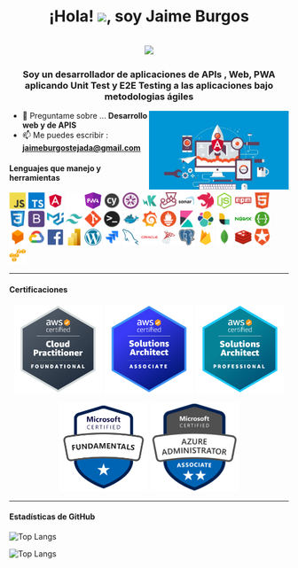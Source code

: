 <h1 align="center">¡Hola! <img src="https://raw.githubusercontent.com/iampavangandhi/iampavangandhi/master/gifs/Hi.gif" width="30px">, soy Jaime Burgos</h1>
 <p align="center"><br/>
   <a href="https://www.linkedin.com/in/jaime-burgos-tejada-a45697203/">
    <img src="https://img.shields.io/badge/LinkedIn-0077B5?style=for-the-badge&logo=linkedin&logoColor=white">
  </a>
</p>

<h3 align="center">Soy un desarrollador de aplicaciones de APIs , Web, PWA  aplicando Unit Test y E2E Testing a las aplicaciones bajo metodologias ágiles</h3>

<img width="50%" align="right"  src="assets/images/super-angular-developer.jpg" />

- 💬 Preguntame sobre ... **Desarrollo web y de APIS**
- 📫 Me puedes escribir : **jaimeburgostejada@gmail.com**

<h4>Lenguajes que manejo y herramientas</h4>

<!-- Iconos proporcionados por https://devicon.dev/ -->

<div align="left">
<img width="30px" height="30px" alt="Javascript" src="assets/technologies/javascript.svg" />
<img width="30px" height="30px" alt="Typescript" src="assets/technologies/typescript.svg" />
<img width="30px" height="30px" alt="Angular" src="assets/technologies/angular.svg" />
<img width="30px" height="30px" alt="Nx" src="assets/technologies/nx.svg" />
<img width="30px" height="30px" alt="PWA" src="assets/technologies/pwa.png" >
<img width="30px" height="30px" alt="Cypress" src="assets/technologies/cypress.png"   />
<img width="30px" height="30px" alt="Jasmine" src="assets/technologies/jasmine.svg"  />
<img width="30px" height="30px" alt="Karma" src="assets/technologies/karma.png" >
<img width="30px" height="30px" alt="Jest" src="assets/technologies/jest.svg" />
<img width="30px" height="30px" alt="SonarQube" src="assets/technologies/sonar.webp">
<img width="30px" height="30px" alt="NestJS" src="assets/technologies/nestjs.svg"  />
<img width="30px" height="30px" alt="NodeJS" src="assets/technologies/nodejs.svg" />
<img width="30px" height="30px" alt="NPM"  src="assets/technologies/npm.svg" >
<img width="30px" height="30px" alt="HTML5" src="assets/technologies/html5.svg"  />
<img width="30px" height="30px" alt="CSS3" src="assets/technologies/css3.svg"  />
<img width="30px" height="30px" alt="Bootstrap" src="assets/technologies/bootstrap.svg"   />
<img width="30px" height="30px" alt="Material UI" src="assets/technologies/materialui.svg" />
<img width="30px" height="30px" alt="TailwindCSS" src="assets/technologies/tailwindcss.svg" />
<img width="30px" height="30px" alt="Git" src="assets/technologies/git.svg" />
<img width="30px" height="30px" alt="Terminal" src="assets/technologies/terminal.png" >
<img width="30px" height="30px" alt="Docker" src="assets/technologies/docker.svg" >
<img width="30px" height="30px" alt="Grafana" src="assets/technologies/grafana.svg" >
<img width="30px" height="30px" alt="Prometheus" src="assets/technologies/prometheus.svg" >
<img width="30px" height="30px" alt="Kibana" src="assets/technologies/kibana.svg" >
<img width="30px" height="30px" alt="Elasticsearch" src="assets/technologies/elasticsearch.svg" >
<img width="30px" height="30px" alt="Logstash" src="assets/technologies/logstash.svg" >
<img width="30px" height="30px" alt="Nginx" src="assets/technologies/nginx.svg" >
<img width="30px" height="30px" alt="Swagger" src="assets/technologies/swagger.svg" >
<img width="30px" height="30px" alt="DialogFlow" src="assets/technologies/dialogflow.png" >
<img width="30px" height="30px" alt="Google Cloud" src="assets/technologies/google-cloud.svg"  />
<img width="30px" height="30px" alt="Facebook API" src="assets/technologies/facebook.svg" />
<img width="30px" height="30px" alt="PowerBI" src="assets/technologies/power-bi.svg" >
<img width="30px" height="30px" alt="WordPess" src="assets/technologies/wordpress.png"  >
<img width="30px" height="30px" alt="JIRA"  src="assets/technologies/jira.svg"  />
<img width="30px" height="30px" alt="MySQL" src="assets/technologies/mysql.svg"  />
<img width="30px" height="30px" alt="OracleDB" src="assets/technologies/oracle.svg" />
<img width="30px" height="30px"  alt="MSSQLServer" src="assets/technologies/ms-sql-server.png"  />
<img width="30px" height="30px" alt="PostgreSQL" src="assets/technologies/postgresql.svg" />
<img width="30px" height="30px" alt="Firebase" src="assets/technologies/firebase.png" />
<img width="30px" height="30px" alt="MongoDB" src="assets/technologies/mongodb.svg" />
<img width="30px" height="30px" alt="Redis" src="assets/technologies/redis.svg" />
<img width="30px" height="30px" alt="Auth0" src="assets/technologies/auth0.svg" />
<img width="30px" height="30px" alt="AWS" src="assets/technologies/aws.svg" />
</div>

<hr>

<h4>Certificaciones</h4>

<p style="text-align: center;" align="center">
 
  <a href="https://www.credly.com/badges/f6971597-3133-4012-9728-70e0c43b8d4a/public_url"  rel="noopener noreferrer"  target="_blank"  style="color: transparent">
    <img width="160px" height="160px" alt="AWS Cloud Practitioner" src="assets/certifications/aws-certified-cloud-practitioner.png" />
  </a>

  <a href="https://www.credly.com/badges/b98f1fca-4461-4fe3-be4a-3770f19b6e0d/public_url"  rel="noopener noreferrer"  target="_blank"  style="color: transparent">
    <img width="160px" height="160px" alt="AWS Solutions Architect Associate" src="assets/certifications/aws-certified-solutions-architect-associate.png" />
  </a>

   <a href="https://www.credly.com/badges/11316430-4f75-4332-9152-dbcf8e7bd96d/public_url"  rel="noopener noreferrer"  target="_blank"  style="color: transparent">
    <img width="160px" height="160px" alt="AWS Solutions Architect Professional" src="assets/certifications/aws-certified-solutions-architect-professional.png" />
  </a>

</p>

<p style="text-align: center;" align="center">
 
  <a href="https://learn.microsoft.com/es-es/users/jaimeburgostejada-3833/credentials/57aea8d67292683f"  rel="noopener noreferrer"  target="_blank"  style="color: transparent">
    <img width="160px" height="160px" alt="Azure Fundamentals" src="assets/certifications/az-900.svg" />
  </a>

  <a href="https://learn.microsoft.com/es-es/users/jaimeburgostejada-3833/credentials/bac9bb1718ee4e4a"  rel="noopener noreferrer"  target="_blank"  style="color: transparent">
    <img width="160px" height="160px" alt="Azure Administrator" src="assets/certifications/az-104.png" />
  </a>

</p>

<hr>

<h4>Estadísticas de GitHub</h4>

![Top Langs](https://github-readme-stats.vercel.app/api?username=SkyZeroZx&&show_icons=true&title_color=ffffff&icon_color=dd0531&text_color=daf7dc&bg_color=151515)

![Top Langs](https://github-readme-stats.vercel.app/api/top-langs/?username=SkyZeroZx&langs_count=8&count_private=true&layout=compact&&show_icons=true&title_color=ffffff&icon_color=dd0531&text_color=daf7dc&bg_color=151515)
